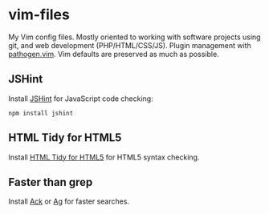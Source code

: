 vim-files
=========

My Vim config files. Mostly oriented to working with software projects using
git, and web development (PHP/HTML/CSS/JS). Plugin management with
[pathogen.vim](https://github.com/tpope/vim-pathogen). Vim defaults are
preserved as much as possible.

## JSHint

Install [JSHint](https://github.com/jshint/jshint) for JavaScript code checking:

```
npm install jshint
```

## HTML Tidy for HTML5

Install [HTML Tidy for HTML5](https://github.com/w3c/tidy-html5) for HTML5 syntax checking.

## Faster than grep

Install [Ack](http://beyondgrep.com/) or [Ag](http://betterthanack.com/) for faster searches.

